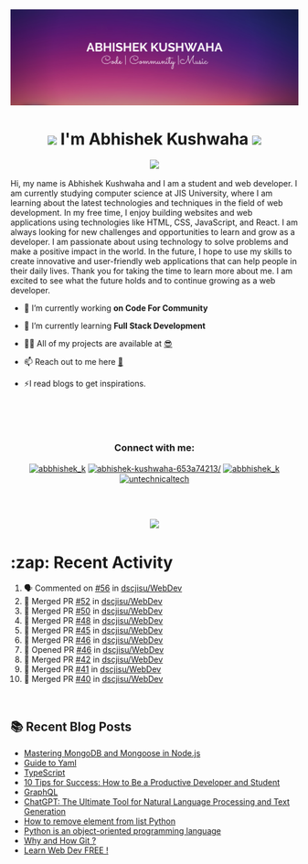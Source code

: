 <img src="./profileheader.png">

<h1 align="center"> <img src="https://c.tenor.com/HO7EBVsu04oAAAAi/pikachu-pokemon.gif" width="50"> I'm Abhishek Kushwaha <img src="https://cdn.discordapp.com/emojis/852778687958482944.gif?v=1" width="50"></h1>
<p align="center">
  <img src="https://readme-typing-svg.herokuapp.com?color=00FFFF&width=380&height=45&lines=UG+at+JIS+UNIVERSITY;GDSC+Lead+22;Discord+Bot+Developer;Full+Stack+Developer;Open-Source+Enthusiast;Nice+To+Meet+You+...;&center=true">
  </p>





Hi, my name is Abhishek Kushwaha and I am a student and web developer.
I am currently studying computer science at JIS University, where I am learning about the latest technologies and techniques in the field of web development.
In my free time, I enjoy building websites and web applications using technologies like HTML, CSS, JavaScript, and React. I am always looking for new challenges and opportunities to learn and grow as a developer.
I am passionate about using technology to solve problems and make a positive impact in the world. In the future, I hope to use my skills to create innovative and user-friendly web applications that can help people in their daily lives.
Thank you for taking the time to learn more about me. I am excited to see what the future holds and to continue growing as a web developer.



- 🔭 I’m currently working **on Code For Community**

- 🌱 I’m currently learning **Full Stack Development**

- 👨‍💻 All of my projects are available at [😎](https://github.com/Abbhiishek)

- 📫 Reach out to me here **[📧](abhishekkushwaha1479@gmail.com)**

- ⚡I read blogs to get inspirations.

<br>
<br>
<br>

<h3  align="center">Connect with me:</h3>
<p  align="center">
<a href="https://twitter.com/abbhishek_k" target="blank"><img align="center" src="https://raw.githubusercontent.com/rahuldkjain/github-profile-readme-generator/master/src/images/icons/Social/twitter.svg" alt="abbhishek_k" height="30" width="40" /></a>
<a href="https://linkedin.com/in/abhishek-kushwaha-653a74213/" target="blank"><img align="center" src="https://raw.githubusercontent.com/rahuldkjain/github-profile-readme-generator/master/src/images/icons/Social/linked-in-alt.svg" alt="abhishek-kushwaha-653a74213/" height="30" width="40" /></a>
<a href="https://instagram.com/abbhishek_k" target="blank"><img align="center" src="https://raw.githubusercontent.com/rahuldkjain/github-profile-readme-generator/master/src/images/icons/Social/instagram.svg" alt="abbhishek_k" height="30" width="40" /></a>
<a href="https://www.youtube.com/c/UCDV_cwac9byivL5hvpU9mHQ" target="blank"><img align="center" src="https://raw.githubusercontent.com/rahuldkjain/github-profile-readme-generator/master/src/images/icons/Social/youtube.svg" alt="untechnicaltech" height="30" width="40" /></a>

</p>
<br>
<br>
<p align="center">

<img src="https://www.holopin.io/api/user/board?user=abbhiishek" >
<h1>:zap: Recent Activity</h1>

<!--START_SECTION:activity-->
1. 🗣 Commented on [#56](https://github.com/dscjisu/WebDev/issues/56) in [dscjisu/WebDev](https://github.com/dscjisu/WebDev)
2. 🎉 Merged PR [#52](https://github.com/dscjisu/WebDev/pull/52) in [dscjisu/WebDev](https://github.com/dscjisu/WebDev)
3. 🎉 Merged PR [#50](https://github.com/dscjisu/WebDev/pull/50) in [dscjisu/WebDev](https://github.com/dscjisu/WebDev)
4. 🎉 Merged PR [#48](https://github.com/dscjisu/WebDev/pull/48) in [dscjisu/WebDev](https://github.com/dscjisu/WebDev)
5. 🎉 Merged PR [#45](https://github.com/dscjisu/WebDev/pull/45) in [dscjisu/WebDev](https://github.com/dscjisu/WebDev)
6. 🎉 Merged PR [#46](https://github.com/dscjisu/WebDev/pull/46) in [dscjisu/WebDev](https://github.com/dscjisu/WebDev)
7. 💪 Opened PR [#46](https://github.com/dscjisu/WebDev/pull/46) in [dscjisu/WebDev](https://github.com/dscjisu/WebDev)
8. 🎉 Merged PR [#42](https://github.com/dscjisu/WebDev/pull/42) in [dscjisu/WebDev](https://github.com/dscjisu/WebDev)
9. 🎉 Merged PR [#41](https://github.com/dscjisu/WebDev/pull/41) in [dscjisu/WebDev](https://github.com/dscjisu/WebDev)
10. 🎉 Merged PR [#40](https://github.com/dscjisu/WebDev/pull/40) in [dscjisu/WebDev](https://github.com/dscjisu/WebDev)
<!--END_SECTION:activity-->
</p>
<br>

  
## :books: Recent Blog Posts

<!-- BLOG-POST-LIST:START -->
- [Mastering MongoDB and Mongoose in Node.js](https://dev.to/abbhiishek/mastering-mongodb-and-mongoose-in-nodejs-1be5)
- [Guide to Yaml](https://dev.to/abbhiishek/guide-to-yaml-339b)
- [TypeScript](https://dev.to/abbhiishek/typescript-3abm)
- [10 Tips for Success: How to Be a Productive Developer and Student](https://dev.to/abbhiishek/10-tips-for-success-how-to-be-a-productive-developer-and-student-440f)
- [GraphQL](https://dev.to/abbhiishek/graphql-2hc2)
- [ChatGPT: The Ultimate Tool for Natural Language Processing and Text Generation](https://dev.to/abbhiishek/chatgpt-the-ultimate-tool-for-natural-language-processing-and-text-generation-40ag)
- [How to remove element from list Python](https://dev.to/abbhiishek/how-to-remove-element-from-list-python-22d6)
- [Python is an object-oriented programming language](https://dev.to/abbhiishek/python-an-object-oriented-programming-language-2ob8)
- [Why and How Git ?](https://dev.to/abbhiishek/why-and-how-git--25cl)
- [Learn Web Dev FREE !](https://dev.to/abbhiishek/learn-web-dev-free--2pl9)
<!-- BLOG-POST-LIST:END -->
